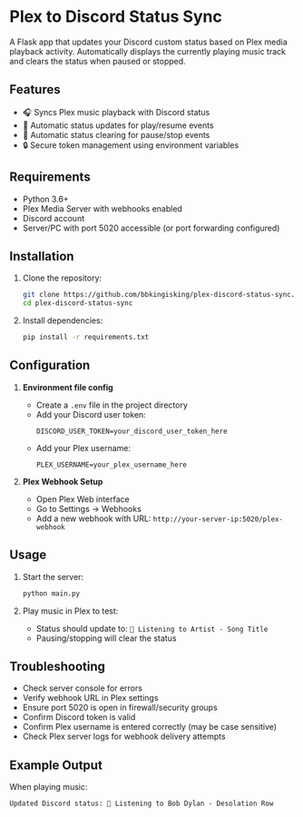 # Plex to Discord Status Sync

A Flask app that updates your Discord custom status based on Plex media playback activity. Automatically displays the currently playing music track and clears the status when paused or stopped.

## Features

- 🎧 Syncs Plex music playback with Discord status
- 🚀 Automatic status updates for play/resume events
- 🧹 Automatic status clearing for pause/stop events
- 🔒 Secure token management using environment variables

## Requirements

- Python 3.6+
- Plex Media Server with webhooks enabled
- Discord account
- Server/PC with port 5020 accessible (or port forwarding configured)

## Installation

1. Clone the repository:
   ```bash
   git clone https://github.com/bbkingisking/plex-discord-status-sync.git
   cd plex-discord-status-sync
   ```

2. Install dependencies:
   ```bash
   pip install -r requirements.txt
   ```

## Configuration

1. **Environment file config**
   - Create a `.env` file in the project directory
   - Add your Discord user token:
     ```env
     DISCORD_USER_TOKEN=your_discord_user_token_here
     ```
   - Add your Plex username:
     ```env
     PLEX_USERNAME=your_plex_username_here
     ```

2. **Plex Webhook Setup**
   - Open Plex Web interface
   - Go to Settings → Webhooks
   - Add a new webhook with URL: `http://your-server-ip:5020/plex-webhook`

## Usage

1. Start the server:
   ```bash
   python main.py
   ```

2. Play music in Plex to test:
   - Status should update to: `🎵 Listening to Artist - Song Title`
   - Pausing/stopping will clear the status

## Troubleshooting

- Check server console for errors
- Verify webhook URL in Plex settings
- Ensure port 5020 is open in firewall/security groups
- Confirm Discord token is valid
- Confirm Plex username is entered correctly (may be case sensitive)
- Check Plex server logs for webhook delivery attempts

## Example Output

When playing music:
```plaintext
Updated Discord status: 🎵 Listening to Bob Dylan - Desolation Row
```
